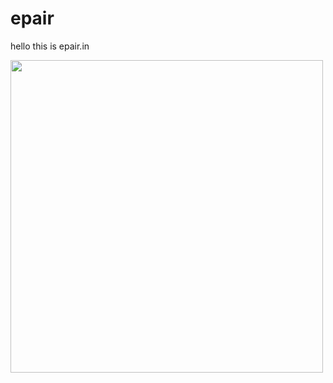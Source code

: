 ﻿# epair
hello this is epair.in

<img src="https://wekwttnnowtwqzntesch.supabase.co/storage/v1/object/public/projects/epair.webp"  width="500"/>
